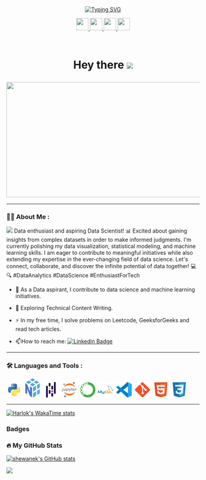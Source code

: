 <p align="center">
<a href="https://github.com/shewanek">
    <img src="https://readme-typing-svg.demolab.com?font=Georgia&size=18&duration=2000&pause=100&multiline=true&width=500&height=80&lines=Shewanek+Zewdu;Data+Analyst;Data+Scientist" alt="Typing SVG" />
</a>

<div id="header" align="center">
  <!-- <img src="https://media.giphy.com/media/M9gbBd9nbDrOTu1Mqx/giphy.gif" width="100"/>-->
  <div id="badges">
  
  
  <p> <a href="https://www.facebook.com/shewa.zewdu.31" target="_blank" rel="noreferrer"> <picture> <source media="(prefers-color-scheme: dark)" srcset="https://raw.githubusercontent.com/danielcranney/readme-generator/main/public/icons/socials/facebook-dark.svg" /> <source media="(prefers-color-scheme: light)" srcset="https://raw.githubusercontent.com/danielcranney/readme-generator/main/public/icons/socials/facebook.svg" /> <img src="https://raw.githubusercontent.com/danielcranney/readme-generator/main/public/icons/socials/facebook.svg" width="32" height="32" /> </picture> </a> <a href="https://www.github.com/shewanek" target="_blank" rel="noreferrer"> <picture> <source media="(prefers-color-scheme: dark)" srcset="https://raw.githubusercontent.com/danielcranney/readme-generator/main/public/icons/socials/github-dark.svg" /> <source media="(prefers-color-scheme: light)" srcset="https://raw.githubusercontent.com/danielcranney/readme-generator/main/public/icons/socials/github.svg" /> <img src="https://raw.githubusercontent.com/danielcranney/readme-generator/main/public/icons/socials/github.svg" width="32" height="32" /> </picture> </a> <a href="https://www.linkedin.com/in/shewanek-zewdu/" target="_blank" rel="noreferrer"> <picture> <source media="(prefers-color-scheme: dark)" srcset="https://raw.githubusercontent.com/danielcranney/readme-generator/main/public/icons/socials/linkedin-dark.svg" /> <source media="(prefers-color-scheme: light)" srcset="https://raw.githubusercontent.com/danielcranney/readme-generator/main/public/icons/socials/linkedin.svg" /> <img src="https://raw.githubusercontent.com/danielcranney/readme-generator/main/public/icons/socials/linkedin.svg" width="32" height="32" /> </picture> </a> <a href="https://www.x.com/Shewanek2" target="_blank" rel="noreferrer"> <picture> <source media="(prefers-color-scheme: dark)" srcset="https://raw.githubusercontent.com/danielcranney/readme-generator/main/public/icons/socials/twitter-dark.svg" /> <source media="(prefers-color-scheme: light)" srcset="https://raw.githubusercontent.com/danielcranney/readme-generator/main/public/icons/socials/twitter.svg" /> <img src="https://raw.githubusercontent.com/danielcranney/readme-generator/main/public/icons/socials/twitter.svg" width="32" height="32" /> </picture> </a></p>
</div>
<img src="https://komarev.com/ghpvc/?username=Shewanek&style=flat-square&color=blue" alt=""/>
<h1> 
  
Hey there ![](https://user-images.githubusercontent.com/18350557/176309783-0785949b-9127-417c-8b55-ab5a4333674e.gif)
</h1>
</div>
<div align="center">
  <img src="https://media.giphy.com/media/dWesBcTLavkZuG35MI/giphy.gif" width="600" height="300"/>
</div>

<hr>

<div id="header">
  
### :man_technologist: About Me :
<img src="https://media.giphy.com/media/WUlplcMpOCEmTGBtBW/giphy.gif" width="30"> Data enthusiast and aspiring Data Scientist! 📊 Excited about gaining insights from complex datasets in order to make informed judgments. I'm currently polishing my data visualization, statistical modeling, and machine learning skills. I am eager to contribute to meaningful initiatives while also extending my expertise in the ever-changing field of data science. Let's connect, collaborate, and discover the infinite potential of data together! 💻🔍 #DataAnalytics #DataScience #EnthusiastForTech
- :telescope: As a Data aspirant, I contribute to data science and machine learning initiatives.

- :seedling: Exploring Technical Content Writing.

- :zap: In my free time, I solve problems on Leetcode, GeeksforGeeks and read tech articles.

- :mailbox:How to reach me: [![Linkedin Badge](https://img.shields.io/badge/-Shewanek-blue?style=flat&logo=Linkedin&logoColor=white)](https://www.linkedin.com/in/shewanek-zewdu?lipi=urn%3Ali%3Apage%3Ad_flagship3_profile_view_base_contact_details%3BWqqLl5OjT9icp%2BopWJkcMQ%3D%3D)
</div>

<hr>

### :hammer_and_wrench: Languages and Tools :

<p align="left">
    <img src="https://github.com/devicons/devicon/blob/master/icons/python/python-original.svg" title="Python" alt="Python" width="40" height="40"/>&nbsp;
  <img src="https://github.com/devicons/devicon/blob/master/icons/numpy/numpy-original.svg" title="Numpy" alt="Numpy" width="40" height="50"/>&nbsp;
  <img src="https://github.com/devicons/devicon/blob/master/icons/pandas/pandas-original.svg" title="Pandas" alt="Pandas" width="40" height="40"/>&nbsp;
  <img src="https://github.com/devicons/devicon/blob/master/icons/jupyter/jupyter-original-wordmark.svg"  title="Jupyter" alt="Jupyter" width="40" height="40"/>&nbsp;
  <img src="https://github.com/devicons/devicon/blob/master/icons/anaconda/anaconda-original.svg" title="Anaconda" alt="Anaconda" width="40" height="40"/>&nbsp;
  <img src="https://github.com/devicons/devicon/blob/master/icons/mysql/mysql-original-wordmark.svg" title="MySQL"  alt="MySQL" width="40" height="40"/>&nbsp;
   <img src="https://github.com/devicons/devicon/blob/master/icons/vscode/vscode-original.svg" title="Visual Studio Code" **alt="Visual Studio Code" width="40" height="40"/>&nbsp;
    <img src="https://github.com/devicons/devicon/blob/master/icons/git/git-original.svg" title="Git" **alt="Git" width="40" height="40"/>&nbsp;
    <img src="https://github.com/devicons/devicon/blob/master/icons/html5/html5-original.svg" title="Html" **alt="Html" width="40" height="40"/>&nbsp;
  <img src="https://github.com/devicons/devicon/blob/master/icons/css3/css3-original.svg" title="CSS" **alt="CSS" width="40" height="40"/>&nbsp;
  

</p>

 <hr>

 [![Harlok's WakaTime stats](https://github-readme-stats.vercel.app/api/wakatime?username=shewanek)](https://github.com/shewanek/github-readme-stats)
### Badges


### :fire: <b>My GitHub Stats</b>

<a href="http://www.github.com/shewanek"><img src="https://github-readme-stats.vercel.app/api?username=shewanek&show_icons=true&hide=&count_private=true&title_color=3382ed&text_color=ffffff&icon_color=f97316&bg_color=181824&hide_border=true&show_icons=true" alt="shewanek's GitHub stats" /></a>

<a href="http://www.github.com/shewanek"><img src="https://github-readme-streak-stats.herokuapp.com/?user=shewanek&stroke=ffffff&background=181824&ring=3382ed&fire=3382ed&currStreakNum=ffffff&currStreakLabel=3382ed&sideNums=ffffff&sideLabels=ffffff&dates=ffffff&hide_border=true" /></a>

<!-- [![GitHub Streak](http://github-readme-streak-stats.herokuapp.com?user=Shewanek&theme=dark&background=000000)](https://git.io/streak-stats)
[![Top Langs](https://github-readme-stats.vercel.app/api/top-langs/?username=Shewanek&layout=compact&theme=vision-friendly-dark)](https://github.com/anuraghazra/github-readme-stats)
-->
